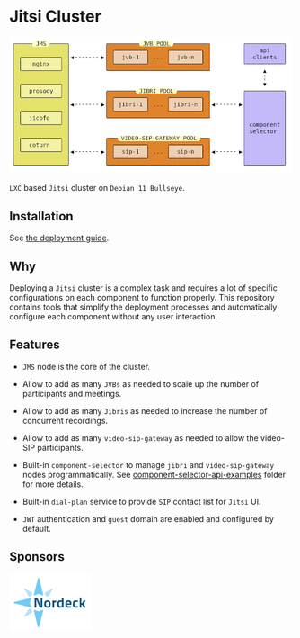 # Jitsi Cluster

![Jitsi Cluster](/docs/images/jitsi-cluster.png)

`LXC` based `Jitsi` cluster on `Debian 11 Bullseye`.

## Installation

See [the deployment guide](/INSTALL.md).

## Why

Deploying a `Jitsi` cluster is a complex task and requires a lot of specific
configurations on each component to function properly. This repository contains
tools that simplify the deployment processes and automatically configure each
component without any user interaction.

## Features

- `JMS` node is the core of the cluster.

- Allow to add as many `JVBs` as needed to scale up the number of participants
  and meetings.

- Allow to add as many `Jibris` as needed to increase the number of concurrent
  recordings.

- Allow to add as many `video-sip-gateway` as needed to allow the video-SIP
  participants.

- Built-in `component-selector` to manage `jibri` and `video-sip-gateway` nodes
  programmatically. See
  [component-selector-api-examples](/docs/component-selector-api-examples)
  folder for more details.

- Built-in `dial-plan` service to provide `SIP` contact list for `Jitsi` UI.

- `JWT` authentication and `guest` domain are enabled and configured by default.

## Sponsors

[![Nordeck](/docs/images/nordeck.png)](https://nordeck.net/)
